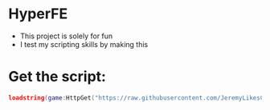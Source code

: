 # HyperFE
- This project is solely for fun
- I test my scripting skills by making this

# Get the script:

```lua
loadstring(game:HttpGet("https://raw.githubusercontent.com/JeremyLikesCars/HyperFE/main/loader.lua"))()
```
